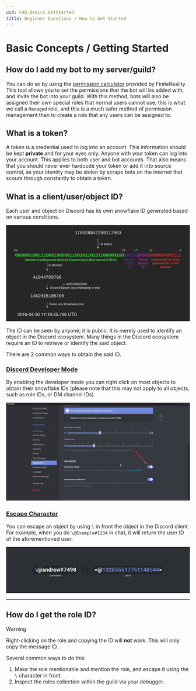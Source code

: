 ```yaml
---
uid: FAQ.Basics.GetStarted
title: Beginner Questions / How to Get Started
---
```


# Basic Concepts / Getting Started

## How do I add my bot to my server/guild?

You can do so by using the [permission calculator] provided
by FiniteReality.
This tool allows you to set the permissions that the bot will be
added with, and invite the bot into your guild. With this method,
bots will also be assigned their own special roles that normal users
cannot use; this is what we call a `Managed` role, and this is a much
safer method of permission management than to create a role that any
users can be assigned to.

[permission calculator]: https://finitereality.github.io/permissions-calculator

## What is a token?

A token is a credential used to log into an account. This information
should be kept **private** and for your eyes only. Anyone with your
token can log into your account. This applies to both user and bot
accounts. That also means that you should never ever hardcode your
token or add it into source control, as your identity may be stolen
by scrape bots on the internet that scours through constantly to
obtain a token.

## What is a client/user/object ID?

Each user and object on Discord has its own snowflake ID generated
based on various conditions.

![Snowflake Generation](images/snowflake.png)

The ID can be seen by anyone; it is public. It is merely used to
identify an object in the Discord ecosystem. Many things in the
Discord ecosystem require an ID to retrieve or identify the said
object.

There are 2 common ways to obtain the said ID.

### [Discord Developer Mode](#tab/dev-mode)

By enabling the developer mode you can right click on most objects
to obtain their snowflake IDs (please note that this may not apply to
all objects, such as role IDs, or DM channel IDs).

![Developer Mode](images/dev-mode.png)

### [Escape Character](#tab/escape-char)

You can escape an object by using `\` in front the object in the 
Discord client. For example, when you do `\@Example#1234` in chat,
it will return the user ID of the aforementioned user.

![Escaping mentions](images/mention-escape.png)

***

## How do I get the role ID?

> [!WARNING]
> Right-clicking on the role and copying the ID will **not** work.
> This will only copy the message ID.

Several common ways to do this:

1. Make the role mentionable and mention the role, and escape it
  using the `\` character in front.
2. Inspect the roles collection within the guild via your debugger.